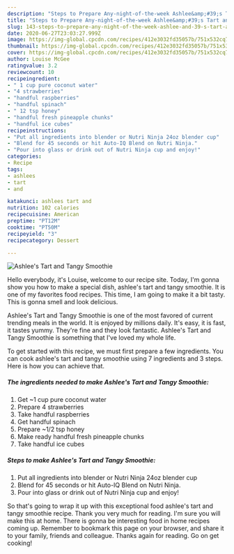```yaml
---
description: "Steps to Prepare Any-night-of-the-week Ashlee&amp;#39;s Tart and Tangy Smoothie"
title: "Steps to Prepare Any-night-of-the-week Ashlee&amp;#39;s Tart and Tangy Smoothie"
slug: 143-steps-to-prepare-any-night-of-the-week-ashlee-and-39-s-tart-and-tangy-smoothie
date: 2020-06-27T23:03:27.999Z
image: https://img-global.cpcdn.com/recipes/412e3032fd35057b/751x532cq70/ashlees-tart-and-tangy-smoothie-recipe-main-photo.jpg
thumbnail: https://img-global.cpcdn.com/recipes/412e3032fd35057b/751x532cq70/ashlees-tart-and-tangy-smoothie-recipe-main-photo.jpg
cover: https://img-global.cpcdn.com/recipes/412e3032fd35057b/751x532cq70/ashlees-tart-and-tangy-smoothie-recipe-main-photo.jpg
author: Louise McGee
ratingvalue: 3.2
reviewcount: 10
recipeingredient:
- " 1 cup pure coconut water"
- "4 strawberries"
- "handful raspberries"
- "handful spinach"
- " 12 tsp honey"
- "handful fresh pineapple chunks"
- "handful ice cubes"
recipeinstructions:
- "Put all ingredients into blender or Nutri Ninja 24oz blender cup"
- "Blend for 45 seconds or hit Auto-IQ Blend on Nutri Ninja."
- "Pour into glass or drink out of Nutri Ninja cup and enjoy!"
categories:
- Recipe
tags:
- ashlees
- tart
- and

katakunci: ashlees tart and 
nutrition: 102 calories
recipecuisine: American
preptime: "PT12M"
cooktime: "PT50M"
recipeyield: "3"
recipecategory: Dessert

---
```



![Ashlee&#39;s Tart and Tangy Smoothie](https://img-global.cpcdn.com/recipes/412e3032fd35057b/751x532cq70/ashlees-tart-and-tangy-smoothie-recipe-main-photo.jpg)

Hello everybody, it's Louise, welcome to our recipe site. Today, I'm gonna show you how to make a special dish, ashlee&#39;s tart and tangy smoothie. It is one of my favorites food recipes. This time, I am going to make it a bit tasty. This is gonna smell and look delicious.



Ashlee&#39;s Tart and Tangy Smoothie is one of the most favored of current trending meals in the world. It is enjoyed by millions daily. It's easy, it is fast, it tastes yummy. They're fine and they look fantastic. Ashlee&#39;s Tart and Tangy Smoothie is something that I've loved my whole life.


To get started with this recipe, we must first prepare a few ingredients. You can cook ashlee&#39;s tart and tangy smoothie using 7 ingredients and 3 steps. Here is how you can achieve that.

##### The ingredients needed to make Ashlee&#39;s Tart and Tangy Smoothie:

1. Get  ~1 cup pure coconut water
1. Prepare 4 strawberries
1. Take handful raspberries
1. Get handful spinach
1. Prepare  ~1/2 tsp honey
1. Make ready handful fresh pineapple chunks
1. Take handful ice cubes




##### Steps to make Ashlee&#39;s Tart and Tangy Smoothie:

1. Put all ingredients into blender or Nutri Ninja 24oz blender cup
1. Blend for 45 seconds or hit Auto-IQ Blend on Nutri Ninja.
1. Pour into glass or drink out of Nutri Ninja cup and enjoy!




So that's going to wrap it up with this exceptional food ashlee&#39;s tart and tangy smoothie recipe. Thank you very much for reading. I'm sure you will make this at home. There is gonna be interesting food in home recipes coming up. Remember to bookmark this page on your browser, and share it to your family, friends and colleague. Thanks again for reading. Go on get cooking!
